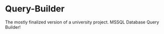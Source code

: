# Query-Builder
The mostly finalized version of a university project. MSSQL Database Query Builder!
